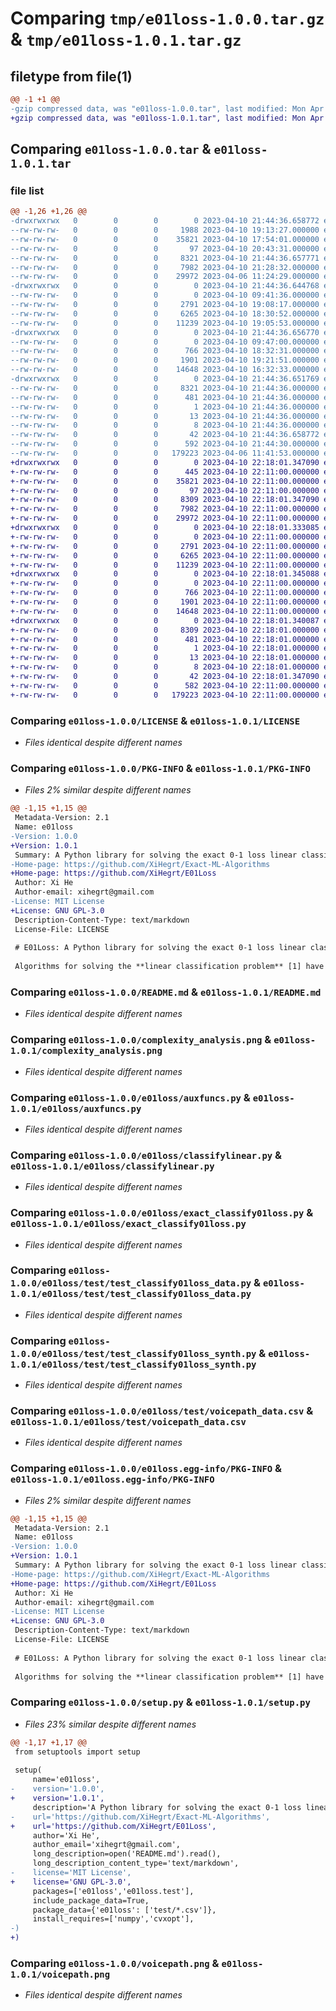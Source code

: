 # Comparing `tmp/e01loss-1.0.0.tar.gz` & `tmp/e01loss-1.0.1.tar.gz`

## filetype from file(1)

```diff
@@ -1 +1 @@
-gzip compressed data, was "e01loss-1.0.0.tar", last modified: Mon Apr 10 21:44:36 2023, max compression
+gzip compressed data, was "e01loss-1.0.1.tar", last modified: Mon Apr 10 22:18:01 2023, max compression
```

## Comparing `e01loss-1.0.0.tar` & `e01loss-1.0.1.tar`

### file list

```diff
@@ -1,26 +1,26 @@
-drwxrwxrwx   0        0        0        0 2023-04-10 21:44:36.658772 e01loss-1.0.0/
--rw-rw-rw-   0        0        0     1988 2023-04-10 19:13:27.000000 e01loss-1.0.0/CITATION.cff
--rw-rw-rw-   0        0        0    35821 2023-04-10 17:54:01.000000 e01loss-1.0.0/LICENSE
--rw-rw-rw-   0        0        0       97 2023-04-10 20:43:31.000000 e01loss-1.0.0/MANIFEST.in
--rw-rw-rw-   0        0        0     8321 2023-04-10 21:44:36.657771 e01loss-1.0.0/PKG-INFO
--rw-rw-rw-   0        0        0     7982 2023-04-10 21:28:32.000000 e01loss-1.0.0/README.md
--rw-rw-rw-   0        0        0    29972 2023-04-06 11:24:29.000000 e01loss-1.0.0/complexity_analysis.png
-drwxrwxrwx   0        0        0        0 2023-04-10 21:44:36.644768 e01loss-1.0.0/e01loss/
--rw-rw-rw-   0        0        0        0 2023-04-10 09:41:36.000000 e01loss-1.0.0/e01loss/__init__.py
--rw-rw-rw-   0        0        0     2791 2023-04-10 19:08:17.000000 e01loss-1.0.0/e01loss/auxfuncs.py
--rw-rw-rw-   0        0        0     6265 2023-04-10 18:30:52.000000 e01loss-1.0.0/e01loss/classifylinear.py
--rw-rw-rw-   0        0        0    11239 2023-04-10 19:05:53.000000 e01loss-1.0.0/e01loss/exact_classify01loss.py
-drwxrwxrwx   0        0        0        0 2023-04-10 21:44:36.656770 e01loss-1.0.0/e01loss/test/
--rw-rw-rw-   0        0        0        0 2023-04-10 09:47:00.000000 e01loss-1.0.0/e01loss/test/__init__.py
--rw-rw-rw-   0        0        0      766 2023-04-10 18:32:31.000000 e01loss-1.0.0/e01loss/test/test_classify01loss_data.py
--rw-rw-rw-   0        0        0     1901 2023-04-10 19:21:51.000000 e01loss-1.0.0/e01loss/test/test_classify01loss_synth.py
--rw-rw-rw-   0        0        0    14648 2023-04-10 16:32:33.000000 e01loss-1.0.0/e01loss/test/voicepath_data.csv
-drwxrwxrwx   0        0        0        0 2023-04-10 21:44:36.651769 e01loss-1.0.0/e01loss.egg-info/
--rw-rw-rw-   0        0        0     8321 2023-04-10 21:44:36.000000 e01loss-1.0.0/e01loss.egg-info/PKG-INFO
--rw-rw-rw-   0        0        0      481 2023-04-10 21:44:36.000000 e01loss-1.0.0/e01loss.egg-info/SOURCES.txt
--rw-rw-rw-   0        0        0        1 2023-04-10 21:44:36.000000 e01loss-1.0.0/e01loss.egg-info/dependency_links.txt
--rw-rw-rw-   0        0        0       13 2023-04-10 21:44:36.000000 e01loss-1.0.0/e01loss.egg-info/requires.txt
--rw-rw-rw-   0        0        0        8 2023-04-10 21:44:36.000000 e01loss-1.0.0/e01loss.egg-info/top_level.txt
--rw-rw-rw-   0        0        0       42 2023-04-10 21:44:36.658772 e01loss-1.0.0/setup.cfg
--rw-rw-rw-   0        0        0      592 2023-04-10 21:44:30.000000 e01loss-1.0.0/setup.py
--rw-rw-rw-   0        0        0   179223 2023-04-06 11:41:53.000000 e01loss-1.0.0/voicepath.png
+drwxrwxrwx   0        0        0        0 2023-04-10 22:18:01.347090 e01loss-1.0.1/
+-rw-rw-rw-   0        0        0      445 2023-04-10 22:11:00.000000 e01loss-1.0.1/CITATION.cff
+-rw-rw-rw-   0        0        0    35821 2023-04-10 22:11:00.000000 e01loss-1.0.1/LICENSE
+-rw-rw-rw-   0        0        0       97 2023-04-10 22:11:00.000000 e01loss-1.0.1/MANIFEST.in
+-rw-rw-rw-   0        0        0     8309 2023-04-10 22:18:01.347090 e01loss-1.0.1/PKG-INFO
+-rw-rw-rw-   0        0        0     7982 2023-04-10 22:11:00.000000 e01loss-1.0.1/README.md
+-rw-rw-rw-   0        0        0    29972 2023-04-10 22:11:00.000000 e01loss-1.0.1/complexity_analysis.png
+drwxrwxrwx   0        0        0        0 2023-04-10 22:18:01.333085 e01loss-1.0.1/e01loss/
+-rw-rw-rw-   0        0        0        0 2023-04-10 22:11:00.000000 e01loss-1.0.1/e01loss/__init__.py
+-rw-rw-rw-   0        0        0     2791 2023-04-10 22:11:00.000000 e01loss-1.0.1/e01loss/auxfuncs.py
+-rw-rw-rw-   0        0        0     6265 2023-04-10 22:11:00.000000 e01loss-1.0.1/e01loss/classifylinear.py
+-rw-rw-rw-   0        0        0    11239 2023-04-10 22:11:00.000000 e01loss-1.0.1/e01loss/exact_classify01loss.py
+drwxrwxrwx   0        0        0        0 2023-04-10 22:18:01.345088 e01loss-1.0.1/e01loss/test/
+-rw-rw-rw-   0        0        0        0 2023-04-10 22:11:00.000000 e01loss-1.0.1/e01loss/test/__init__.py
+-rw-rw-rw-   0        0        0      766 2023-04-10 22:11:00.000000 e01loss-1.0.1/e01loss/test/test_classify01loss_data.py
+-rw-rw-rw-   0        0        0     1901 2023-04-10 22:11:00.000000 e01loss-1.0.1/e01loss/test/test_classify01loss_synth.py
+-rw-rw-rw-   0        0        0    14648 2023-04-10 22:11:00.000000 e01loss-1.0.1/e01loss/test/voicepath_data.csv
+drwxrwxrwx   0        0        0        0 2023-04-10 22:18:01.340087 e01loss-1.0.1/e01loss.egg-info/
+-rw-rw-rw-   0        0        0     8309 2023-04-10 22:18:01.000000 e01loss-1.0.1/e01loss.egg-info/PKG-INFO
+-rw-rw-rw-   0        0        0      481 2023-04-10 22:18:01.000000 e01loss-1.0.1/e01loss.egg-info/SOURCES.txt
+-rw-rw-rw-   0        0        0        1 2023-04-10 22:18:01.000000 e01loss-1.0.1/e01loss.egg-info/dependency_links.txt
+-rw-rw-rw-   0        0        0       13 2023-04-10 22:18:01.000000 e01loss-1.0.1/e01loss.egg-info/requires.txt
+-rw-rw-rw-   0        0        0        8 2023-04-10 22:18:01.000000 e01loss-1.0.1/e01loss.egg-info/top_level.txt
+-rw-rw-rw-   0        0        0       42 2023-04-10 22:18:01.347090 e01loss-1.0.1/setup.cfg
+-rw-rw-rw-   0        0        0      582 2023-04-10 22:11:00.000000 e01loss-1.0.1/setup.py
+-rw-rw-rw-   0        0        0   179223 2023-04-10 22:11:00.000000 e01loss-1.0.1/voicepath.png
```

### Comparing `e01loss-1.0.0/LICENSE` & `e01loss-1.0.1/LICENSE`

 * *Files identical despite different names*

### Comparing `e01loss-1.0.0/PKG-INFO` & `e01loss-1.0.1/PKG-INFO`

 * *Files 2% similar despite different names*

```diff
@@ -1,15 +1,15 @@
 Metadata-Version: 2.1
 Name: e01loss
-Version: 1.0.0
+Version: 1.0.1
 Summary: A Python library for solving the exact 0-1 loss linear classification problem
-Home-page: https://github.com/XiHegrt/Exact-ML-Algorithms
+Home-page: https://github.com/XiHegrt/E01Loss
 Author: Xi He
 Author-email: xihegrt@gmail.com
-License: MIT License
+License: GNU GPL-3.0
 Description-Content-Type: text/markdown
 License-File: LICENSE
 
 # E01Loss: A Python library for solving the exact 0-1 loss linear classification problem
 
 Algorithms for solving the **linear classification problem** [1] have a long history, dating back at least to 1936 with Ronald Fisher's *discriminant analysis*. For linearly separable data, many algorithms can obtain the exact solution to the corresponding *0-1 loss classification* problem efficiently, but for data which is not linearly separable, it has been shown that this problem, in full generality, is NP-hard [2]. Alternative approaches all involve approximations of some kind, including the use of *surrogates* for the 0-1 loss (for example, the *hinge* or *logistic loss*) or approximate combinatorial search, none of which can be guaranteed to solve the problem exactly. Finding efficient algorithms to obtain an *exact* i.e. *globally optimal* solution for the 0-1 loss linear classification problem with fixed dimension $D$, is a long-standing problem. The E01Loss library provides Python implementations of several novel polynomial-time algorithms (currently: incremental combinatorial generation, incremental combinatorial purging, cell enumeration) which are provably correct and practical for small to medium-sized problems.
```

### Comparing `e01loss-1.0.0/README.md` & `e01loss-1.0.1/README.md`

 * *Files identical despite different names*

### Comparing `e01loss-1.0.0/complexity_analysis.png` & `e01loss-1.0.1/complexity_analysis.png`

 * *Files identical despite different names*

### Comparing `e01loss-1.0.0/e01loss/auxfuncs.py` & `e01loss-1.0.1/e01loss/auxfuncs.py`

 * *Files identical despite different names*

### Comparing `e01loss-1.0.0/e01loss/classifylinear.py` & `e01loss-1.0.1/e01loss/classifylinear.py`

 * *Files identical despite different names*

### Comparing `e01loss-1.0.0/e01loss/exact_classify01loss.py` & `e01loss-1.0.1/e01loss/exact_classify01loss.py`

 * *Files identical despite different names*

### Comparing `e01loss-1.0.0/e01loss/test/test_classify01loss_data.py` & `e01loss-1.0.1/e01loss/test/test_classify01loss_data.py`

 * *Files identical despite different names*

### Comparing `e01loss-1.0.0/e01loss/test/test_classify01loss_synth.py` & `e01loss-1.0.1/e01loss/test/test_classify01loss_synth.py`

 * *Files identical despite different names*

### Comparing `e01loss-1.0.0/e01loss/test/voicepath_data.csv` & `e01loss-1.0.1/e01loss/test/voicepath_data.csv`

 * *Files identical despite different names*

### Comparing `e01loss-1.0.0/e01loss.egg-info/PKG-INFO` & `e01loss-1.0.1/e01loss.egg-info/PKG-INFO`

 * *Files 2% similar despite different names*

```diff
@@ -1,15 +1,15 @@
 Metadata-Version: 2.1
 Name: e01loss
-Version: 1.0.0
+Version: 1.0.1
 Summary: A Python library for solving the exact 0-1 loss linear classification problem
-Home-page: https://github.com/XiHegrt/Exact-ML-Algorithms
+Home-page: https://github.com/XiHegrt/E01Loss
 Author: Xi He
 Author-email: xihegrt@gmail.com
-License: MIT License
+License: GNU GPL-3.0
 Description-Content-Type: text/markdown
 License-File: LICENSE
 
 # E01Loss: A Python library for solving the exact 0-1 loss linear classification problem
 
 Algorithms for solving the **linear classification problem** [1] have a long history, dating back at least to 1936 with Ronald Fisher's *discriminant analysis*. For linearly separable data, many algorithms can obtain the exact solution to the corresponding *0-1 loss classification* problem efficiently, but for data which is not linearly separable, it has been shown that this problem, in full generality, is NP-hard [2]. Alternative approaches all involve approximations of some kind, including the use of *surrogates* for the 0-1 loss (for example, the *hinge* or *logistic loss*) or approximate combinatorial search, none of which can be guaranteed to solve the problem exactly. Finding efficient algorithms to obtain an *exact* i.e. *globally optimal* solution for the 0-1 loss linear classification problem with fixed dimension $D$, is a long-standing problem. The E01Loss library provides Python implementations of several novel polynomial-time algorithms (currently: incremental combinatorial generation, incremental combinatorial purging, cell enumeration) which are provably correct and practical for small to medium-sized problems.
```

### Comparing `e01loss-1.0.0/setup.py` & `e01loss-1.0.1/setup.py`

 * *Files 23% similar despite different names*

```diff
@@ -1,17 +1,17 @@
 from setuptools import setup
 
 setup(
     name='e01loss',
-    version='1.0.0',
+    version='1.0.1',
     description='A Python library for solving the exact 0-1 loss linear classification problem',
-    url='https://github.com/XiHegrt/Exact-ML-Algorithms',
+    url='https://github.com/XiHegrt/E01Loss',
     author='Xi He',
     author_email='xihegrt@gmail.com',
     long_description=open('README.md').read(),
     long_description_content_type='text/markdown',
-    license='MIT License',
+    license='GNU GPL-3.0',
     packages=['e01loss','e01loss.test'],
     include_package_data=True,
     package_data={'e01loss': ['test/*.csv']},
     install_requires=['numpy','cvxopt'],
-)
+)
```

### Comparing `e01loss-1.0.0/voicepath.png` & `e01loss-1.0.1/voicepath.png`

 * *Files identical despite different names*

